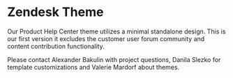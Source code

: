 # Zendesk Theme

Our Product Help Center theme utilizes a minimal standalone design. This is our first version it excludes the customer user forum community and content contribution functionality. 

Please contact Alexander Bakulin with project questions, Danila Slezko for template customizations and Valerie Mardorf about themes.
